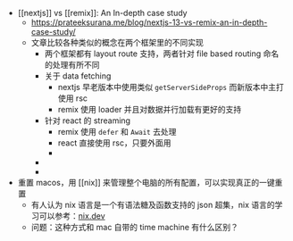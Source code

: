 - [[nextjs]] vs [[remix]]: An In-depth case study
	- https://prateeksurana.me/blog/nextjs-13-vs-remix-an-in-depth-case-study/
	- 文章比较各种类似的概念在两个框架里的不同实现
		- 两个框架都有 layout route 支持，两者针对 file based routing 命名的处理有所不同
		- 关于 data fetching
			- nextjs 早老版本中使用类似 `getServerSideProps` 而新版本中主打使用 rsc
			- remix 使用 loader 并且对数据并行加载有更好的支持
		- 针对 react 的 streaming
			- remix 使用 `defer` 和 `Await` 去处理
			- react 直接使用 rsc，只要外面用
			-
		-
		-
- 重置 macos，用 [[nix]] 来管理整个电脑的所有配置，可以实现真正的一键重置
	- 有人认为 nix 语言是一个有语法糖及函数支持的 json 超集，nix 语言的学习可以参考：[nix.dev](https://nix.dev/)
	- 问题：这种方式和 mac 自带的 time machine 有什么区别？